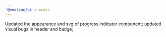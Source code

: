 ```yaml
---
'@westpac/ui': minor
---
```


Updated the appearance and svg of progress indicator component; updated visual bugs in header and badge;
